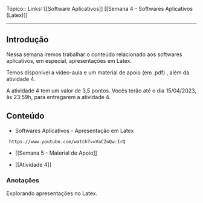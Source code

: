 Tópico::
Links::[[Software Aplicativos]] [[Semana 4 - Softwares Aplicativos (Latex)]]

---

## Introdução

Nessa semana iremos trabalhar o conteúdo relacionado aos softwares aplicativos, em especial, apresentações em Latex.

Temos disponível a vídeo-aula e um material de apoio (em .pdf) , além da atividade 4.

A atividade 4 tem um valor de 3,5 pontos. Vocês terão até o dia 15/04/2023, às 23:59h, para entregarem a atividade 4.

## Conteúdo

- Softwares Aplicativos - Apresentação em Latex
```timestamp-url 
 https://www.youtube.com/watch?v=VaCZoQw-IrQ
 ```

- [[Semana 5 - Material de Apoio]]

- [[Atividade 4]]

### Anotações


Explorando apresentações no Latex.

